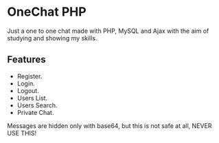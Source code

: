 # OneChat PHP
Just a one to one chat made with PHP, MySQL and Ajax with the aim of studying and showing my skills.

## Features
- Register.
- Login.
- Logout.
- Users List.
- Users Search.
- Private Chat.

Messages are hidden only with base64, but this is not safe at all, NEVER USE THIS!
